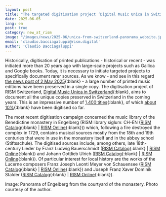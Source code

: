 ```yaml
---
layout: post
title: "The targeted digitisation project ‘Digital Music Unica in Switzerland’ (D-MUS)"
date: 2025-06-05
lang: en
post: true
category: new_at_rism
image: "/images/news/2025-06/unica-from-switzerland-panorama_website.jpg"
email: 'claudio.bacciagaluppi@rism.digital'
author: 'Claudio Bacciagaluppi'
---
```


Historically, digitisation of printed publications - historical or recent - was initiated more than 20 years ago with large-scale projects such as Gallica and Google books. Today, it is necessary to initiate targeted projects to specifically document rarer sources. As we know - and see in this regard [the news post of 2 May 2025](/new_at_rism/2025/05/02/finding-unica-in-the-rism-database.html){:blank} - a large number of printed music editions have been preserved in a single copy. The digitisation project of RISM Switzerland, [Digital Music Unica in Switzerland](https://rism.digital/rism-ch/projects/digital-music-unica-in-switzerland.html){:blank}, aims to document all the unique copies preserved in Switzerland in the coming years. This is an impressive number of [1,400 titles](https://rism.online/search?q=series%3A%22A%2FI%22%20siglum%3ACH-%20OR%20series%3A%22B%2FII%22%20siglum%3ACH-%20&mode=sources&fq=num-holdings%3A1&fq=source-type%3Aprinted){:blank}, of which [about 10%](https://rism.online/search?q=series%3A%22A%2FI%22%20siglum%3ACH-%20OR%20series%3A%22B%2FII%22%20siglum%3ACH-%20&mode=sources&fq=has-digitization%3Atrue&fq=num-holdings%3A1&fq=source-type%3Aprinted){:blank} have been digitised so far.

The most recent digitisation campaign concerned the music library of the Benedictine monastery in Engelberg (RISM library siglum: CH-EN ([RISM Catalog](https://opac.rism.info/search?View=rism&q=CH-EN){:blank} \| [RISM Online](https://rism.online/institutions/30000007){:blank})) which, following a fire destroyed the complex in 1729, contains musical sources mostly from the 18th and 19th centuries that were in use in the monastery itself and in the abbey school (Stiftsschule). The digitised sources include, among others, late 18th-century Lieder by Franz Ludwig Bauerschmidt ([RISM Catalog](https://opac.rism.info/id/rismid/rism990004154){:blank} \| [RISM Online](https://rism.online/sources/990004154){:blank}) and Johann Gottlieb Ulrich ([RISM Catalog](https://opac.rism.info/id/rismid/rism990064953){:blank} \| [RISM Online](https://rism.online/sources/990064953){:blank}). Of particular interest for local history are the works of the Lucerne composers Franz Joseph Leonti Meyer von Schauensee ([RISM Catalog](https://opac.rism.info/id/rismid/rism990041214){:blank} \| [RISM Online](https://rism.online/sources/990041214){:blank}) and Joseph Franz Xaver Dominik Stalder ([RISM Catalog](https://opac.rism.info/search?View=rism&q=Joseph+Franz+Xaver+Dominik+Stalder){:blank} \| [RISM Online](https://rism.online/search?q=siglum%3A%22CH-EN%22%20stalder&mode=sources&fq=has-digitization%3Atrue&fq=hide-source-contents%3Atrue&fq=source-type%3Aprinted){:blank}).

Image: Panorama of Engelberg from the courtyard of the monastery. Photo courtesy of the author. 
